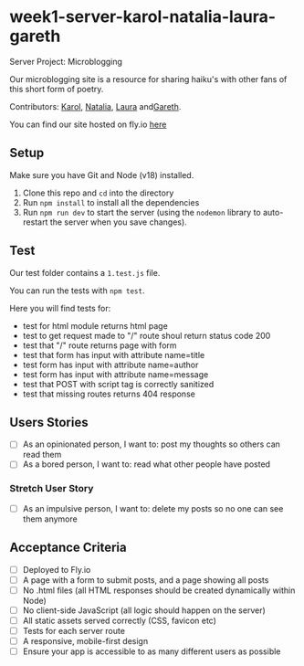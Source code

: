 # week1-server-karol-natalia-laura-gareth


Server Project: Microblogging

Our microblogging site is a resource for sharing haiku's with other fans of this short form of poetry.

Contributors: [Karol](https://github.com/Kr33L), [Natalia](https://github.com/nataliarusu), [Laura](https://github.com/LauraK0) and[Gareth](https://github.com/GalKJ).

You can find our site hosted on fly.io [here](week-one-server-kgnl.fly.dev)

## Setup
Make sure you have Git and Node (v18) installed.

1. Clone this repo and `cd` into the directory
2. Run `npm install` to install all the dependencies
3. Run `npm run dev` to start the server (using the `nodemon` library to auto-restart the server when you save changes).

## Test
Our test folder contains a `1.test.js` file.

You can run the tests with `npm test`.

Here you will find tests for:
- test for html module returns html page
- test to get request made to "/" route shoul return status code 200
- test that "/" route returns page with form
- test that form has input with attribute name=title
- test form has input with attribute name=author
- test form has input with attribute name=message
- test that POST with script tag is correctly sanitized
- test that missing routes returns 404 response 

## Users Stories

- [ ] As an opinionated person, I want to: post my thoughts so others can read them
- [ ] As a bored person, I want to: read what other people have posted

### Stretch User Story
- [ ] As an impulsive person, I want to: delete my posts so no one can see them anymore

## Acceptance Criteria
- [ ] Deployed to Fly.io
- [ ] A page with a form to submit posts, and a page showing all posts
- [ ] No .html files (all HTML responses should be created dynamically within Node)
- [ ] No client-side JavaScript (all logic should happen on the server)
- [ ] All static assets served correctly (CSS, favicon etc)
- [ ] Tests for each server route
- [ ] A responsive, mobile-first design
- [ ] Ensure your app is accessible to as many different users as possible

